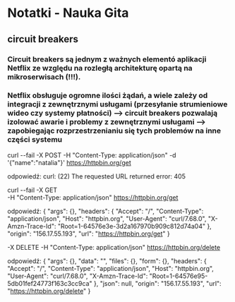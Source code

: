 # Notatki - Nauka Gita
## circuit breakers
### Circuit breakers są jednym z ważnych elementó aplikacji Netflix ze względu na rozległą architekturę opartą na mikroserwisach (!!!). 
### Netflix obsługuje ogromne ilości żądań, a wiele zależy od integracji z zewnętrznymi usługami (przesyłanie strumieniowe wideo czy systemy płatności) --> circuit breakers pozwalają izolować awarie i problemy z zewnętrznymi usługami --> zapobiegając rozprzestrzenianiu się tych problemów na inne części systemu

curl --fail -X POST
-H "Content-Type: application/json"
-d '{"name":"natalia"}' https://httpbin.org/get

odpowiedź:
curl: (22) The requested URL returned error: 405

curl --fail -X GET \
-H "Content-Type: application/json"
https://httpbin.org/get

odpowiedź:
{ "args": {}, "headers": { "Accept": "/", "Content-Type": "application/json", "Host": "httpbin.org", "User-Agent": "curl/7.68.0", "X-Amzn-Trace-Id": "Root=1-64576e3e-3d2a167970b909c812d74a04" }, "origin": "156.17.55.193", "url": "https://httpbin.org/get" }

-X DELETE
-H "Content-Type: application/json" https://httpbin.org/delete

odpowiedź:
{ "args": {}, "data": "", "files": {}, "form": {}, "headers": { "Accept": "/", "Content-Type": "application/json", "Host": "httpbin.org", "User-Agent": "curl/7.68.0", "X-Amzn-Trace-Id": "Root=1-64576e95-5db01fef24773f163c3cc9ca" }, "json": null, "origin": "156.17.55.193", "url": "https://httpbin.org/delete" }
